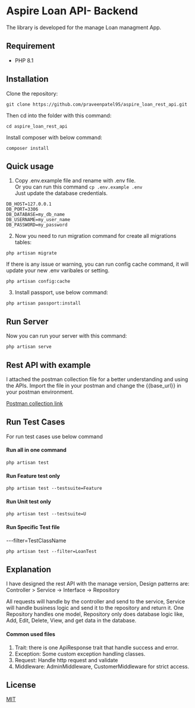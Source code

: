 # Aspire Loan API- Backend 

The library is developed for the manage Loan managment App.

## Requirement

- PHP 8.1

## Installation

Clone the repository:

```
git clone https://github.com/praveenpatel95/aspire_loan_rest_api.git

```

Then cd into the folder with this command:
```
cd aspire_loan_rest_api
```

Install composer with below command:
```
composer install
```




## Quick usage 

1. Copy .env.example file and rename with .env file.<br />
Or you can run this command
`cp .env.example .env`
<br />Just update the database credentials.
```
DB_HOST=127.0.0.1
DB_PORT=3306
DB_DATABASE=my_db_name
DB_USERNAME=my_user_name
DB_PASSWORD=my_password
```


2. Now you need to run migration command for create all migrations tables:

```
php artisan migrate
```

If there is any issue or warning, you can run config cache command, it will update your new .env varibales or setting.
```
php artisan config:cache
```

3. Install passport, use below command:

```
php artisan passport:install
```



## Run Server

Now you can run your server with this command:
```
php artisan serve
```


## Rest API with example 

I attached the postman collection file for a better understanding and using the APIs. 
 Import the file in your postman and change the {{base_url}} in your postman environment.
 
[Postman collection link](https://documenter.getpostman.com/view/9499370/2s93JnU6nf)


## Run Test Cases
For run test cases use below command
#### Run all in one command
```
php artisan test
```

#### Run Feature test only
```
php artisan test --testsuite=Feature
```

#### Run Unit test only
```
php artisan test --testsuite=U
```

#### Run Specific Test file
---filter=TestClassName
```
php artisan test --filter=LoanTest
```

## Explanation
I have designed the rest API with the manage version, Design patterns are:<br>
Controller > Service -> Interface -> Repository

All requests will handle by the controller and send to the service, Service will handle business logic and send it to the repository and return it.
One Repository handles one model, Repository only does database logic like, Add, Edit, Delete, View, and get data in the database.
<br>
#### Common used files
1. Trait: there is one ApiResponse trait that handle success and error.<br>
2. Exception: Some custom exception handling classes.
3. Request: Handle http request and validate
4. Middleware: AdminMiddleware, CustomerMiddleware for strict access.



## License

[MIT](https://choosealicense.com/licenses/mit/)
